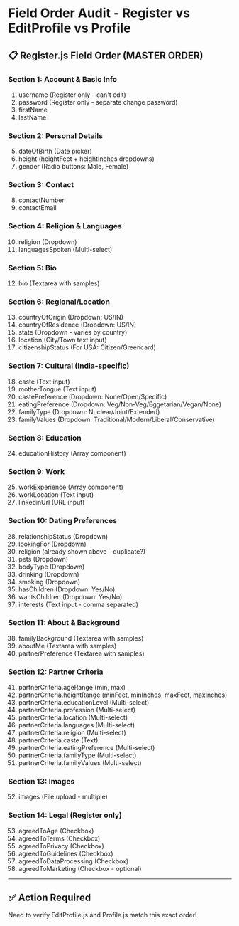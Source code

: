 # Field Order Audit - Register vs EditProfile vs Profile

## 📋 Register.js Field Order (MASTER ORDER)

### **Section 1: Account & Basic Info**
1. username (Register only - can't edit)
2. password (Register only - separate change password)
3. firstName
4. lastName

### **Section 2: Personal Details**
5. dateOfBirth (Date picker)
6. height (heightFeet + heightInches dropdowns)
7. gender (Radio buttons: Male, Female)

### **Section 3: Contact**
8. contactNumber
9. contactEmail

### **Section 4: Religion & Languages**
10. religion (Dropdown)
11. languagesSpoken (Multi-select)

### **Section 5: Bio**
12. bio (Textarea with samples)

### **Section 6: Regional/Location**
13. countryOfOrigin (Dropdown: US/IN)
14. countryOfResidence (Dropdown: US/IN)
15. state (Dropdown - varies by country)
16. location (City/Town text input)
17. citizenshipStatus (For USA: Citizen/Greencard)

### **Section 7: Cultural (India-specific)**
18. caste (Text input)
19. motherTongue (Text input)
20. castePreference (Dropdown: None/Open/Specific)
21. eatingPreference (Dropdown: Veg/Non-Veg/Eggetarian/Vegan/None)
22. familyType (Dropdown: Nuclear/Joint/Extended)
23. familyValues (Dropdown: Traditional/Modern/Liberal/Conservative)

### **Section 8: Education**
24. educationHistory (Array component)

### **Section 9: Work**
25. workExperience (Array component)
26. workLocation (Text input)
27. linkedinUrl (URL input)

### **Section 10: Dating Preferences**
28. relationshipStatus (Dropdown)
29. lookingFor (Dropdown)
30. religion (already shown above - duplicate?)
31. pets (Dropdown)
32. bodyType (Dropdown)
33. drinking (Dropdown)
34. smoking (Dropdown)
35. hasChildren (Dropdown: Yes/No)
36. wantsChildren (Dropdown: Yes/No)
37. interests (Text input - comma separated)

### **Section 11: About & Background**
38. familyBackground (Textarea with samples)
39. aboutMe (Textarea with samples)
40. partnerPreference (Textarea with samples)

### **Section 12: Partner Criteria**
41. partnerCriteria.ageRange (min, max)
42. partnerCriteria.heightRange (minFeet, minInches, maxFeet, maxInches)
43. partnerCriteria.educationLevel (Multi-select)
44. partnerCriteria.profession (Multi-select)
45. partnerCriteria.location (Multi-select)
46. partnerCriteria.languages (Multi-select)
47. partnerCriteria.religion (Multi-select)
48. partnerCriteria.caste (Text)
49. partnerCriteria.eatingPreference (Multi-select)
50. partnerCriteria.familyType (Multi-select)
51. partnerCriteria.familyValues (Multi-select)

### **Section 13: Images**
52. images (File upload - multiple)

### **Section 14: Legal (Register only)**
53. agreedToAge (Checkbox)
54. agreedToTerms (Checkbox)
55. agreedToPrivacy (Checkbox)
56. agreedToGuidelines (Checkbox)
57. agreedToDataProcessing (Checkbox)
58. agreedToMarketing (Checkbox - optional)

---

## ✅ Action Required

Need to verify EditProfile.js and Profile.js match this exact order!
